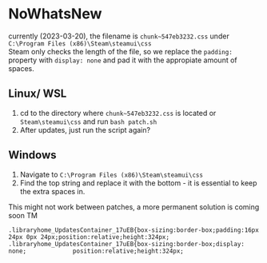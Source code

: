 # NoWhatsNew

currently (2023-03-20), the filename is `chunk~547eb3232.css` under `C:\Program Files (x86)\Steam\steamui\css`  
Steam only checks the length of the file, so we replace the `padding:` property with `display: none` and pad it with the appropiate amount of spaces.

## Linux/ WSL
1. cd to the directory where `chunk~547eb3232.css` is located or `Steam\steamui\css` and run `bash patch.sh`  
2. After updates, just run the script again?

## Windows
1. Navigate to `C:\Program Files (x86)\Steam\steamui\css`
2. Find the top string and replace it with the bottom - it is essential to keep the extra spaces in.

This might not work between patches, a more permanent solution is coming soon TM
```
.libraryhome_UpdatesContainer_17uEB{box-sizing:border-box;padding:16px 24px 0px 24px;position:relative;height:324px;
.libraryhome_UpdatesContainer_17uEB{box-sizing:border-box;display: none;             position:relative;height:324px;
```